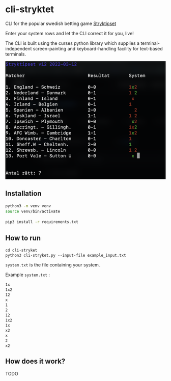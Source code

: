 # cli-stryktet

CLI for the popular swedish betting game [Stryktipset](https://spela.svenskaspel.se/stryktipset)

Enter your system rows and let the CLI correct it for you, live!

The CLI is built using the curses python library which supplies a terminal-independent screen-painting and keyboard-handling facility for text-based terminals.

![cli-stryket](assets/cli-stryket.png)

## Installation

```bash
python3 -m venv venv
source venv/bin/activate

pip3 install -r requirements.txt

```
## How to run

```
cd cli-stryket
python3 cli-stryket.py --input-file example_input.txt
```

`system.txt` is the file containing your system. 

Example `system.txt` : 

```
1x
1x2
12
x
1
2
12
1x2
1x
x2
x
2
x2
```

## How does it work?

TODO
